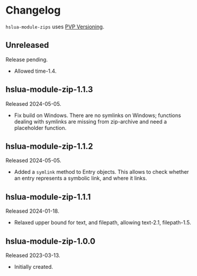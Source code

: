 # Changelog

`hslua-module-zips` uses [PVP Versioning][].

## Unreleased

Release pending.

-   Allowed time-1.4.

## hslua-module-zip-1.1.3

Released 2024-05-05.

-   Fix build on Windows. There are no symlinks on Windows;
    functions dealing with symlinks are missing from zip-archive
    and need a placeholder function.

## hslua-module-zip-1.1.2

Released 2024-05-05.

-   Added a `symlink` method to Entry objects. This allows to
    check whether an entry represents a symbolic link, and where
    it links.

## hslua-module-zip-1.1.1

Released 2024-01-18.

-   Relaxed upper bound for text, and filepath,
    allowing text-2.1, filepath-1.5.

## hslua-module-zip-1.0.0

Released 2023-03-13.

-   Initially created.

[PVP Versioning]: https://pvp.haskell.org
